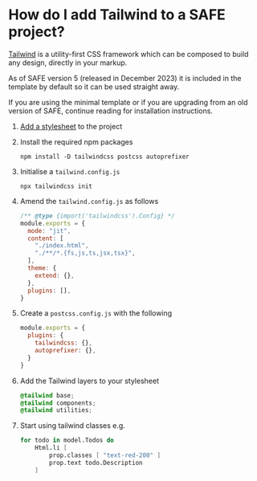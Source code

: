 # How do I add Tailwind to a SAFE project?

[Tailwind](https://tailwindcss.com/) is a utility-first CSS framework which can be composed to build any design, directly in your markup.

As of SAFE version 5 (released in December 2023) it is included in the template by default so it can be used straight away.

If you are using the minimal template or if you are upgrading from an old version of SAFE, continue reading for installation instructions.

1. [Add a stylesheet](https://safe-stack.github.io/docs/recipes/ui/add-style/) to the project

1. Install the required npm packages
    ```shell
    npm install -D tailwindcss postcss autoprefixer
    ```
1. Initialise a `tailwind.config.js`
    ```shell
    npx tailwindcss init
    ```
1. Amend the `tailwind.config.js` as follows
    ```javascript
    /** @type {import('tailwindcss').Config} */
    module.exports = {
      mode: "jit",
      content: [
        "./index.html",
        "./**/*.{fs,js,ts,jsx,tsx}",
      ],
      theme: {
        extend: {},
      },
      plugins: [],
    }
    ```

1. Create a `postcss.config.js` with the following
    ```javascript
    module.exports = {
      plugins: {
        tailwindcss: {},
        autoprefixer: {},
      }
    }
    ```

1. Add the Tailwind layers to your stylesheet
    ```css
    @tailwind base;
    @tailwind components;
    @tailwind utilities;
    ```

1. Start using tailwind classes e.g.
    ```fsharp
    for todo in model.Todos do
        Html.li [
            prop.classes [ "text-red-200" ]
            prop.text todo.Description
        ]
    ```
